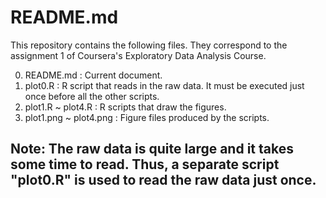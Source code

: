 # README.md

This repository contains the following files. 
They correspond to the assignment 1 of Coursera's Exploratory Data Analysis Course.

0. README.md              : Current document.
1. plot0.R                : R script that reads in the raw data. It must be executed just once before all the other scripts.
2. plot1.R ~ plot4.R      : R scripts that draw the figures.
3. plot1.png ~ plot4.png  : Figure files produced by the scripts.

## Note: The raw data is quite large and it takes some time to read. Thus, a separate script "plot0.R" is used to read the raw data just once.
